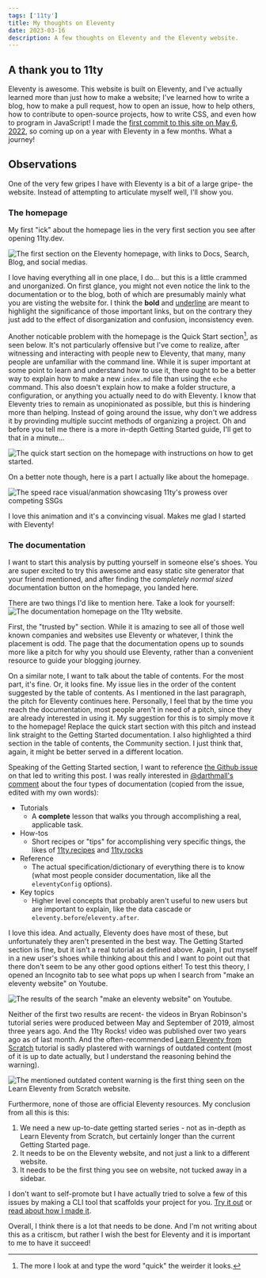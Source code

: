 ```yaml
---
tags: ['11ty']
title: My thoughts on Eleventy
date: 2023-03-16
description: A few thoughts on Eleventy and the Eleventy website.
---
```


## A thank you to 11ty
Eleventy is awesome. This website is built on Eleventy, and I've actually learned more than just how to make a website; I've learned how to write a blog, how to make a pull request, how to open an issue, how to help others, how to contribute to open-source projects, how to write CSS, and even how to program in JavaScript! I made the [first commit to this site on May 6, 2022](https://github.com/uncenter/uncenter.org/commit/11b536cd596463e42e2175a312dbf0439ca77103), so coming up on a year with Eleventy in a few months. What a journey!

## Observations
One of the very few gripes I have with Eleventy is a bit of a large gripe- the website. Instead of attempting to articulate myself well, I'll show you.

### The homepage

My first "ick" about the homepage lies in the very first section you see after opening 11ty.dev.

![The first section on the Eleventy homepage, with links to Docs, Search, Blog, and social medias.](/assets/images/content/first-homepage-section.png)

I love having everything all in one place, I do... but this is a little crammed and unorganized. On first glance, you might not even notice the link to the documentation or to the blog, both of which are presumably mainly what you are visting the website for. I think the <strong>bold</strong> and <u>underline</u> are meant to highlight the significance of those important links, but on the contrary they just add to the effect of disorganization and confusion, inconsistency even.

Another noticable problem with the homepage is the Quick Start section[^1], as seen below. It's not particularly offensive but I've come to realize, after witnessing and interacting with people new to Eleventy, that many, many people are unfamiliar with the command line. While it is super important at some point to learn and understand how to use it, there ought to be a better way to explain how to make a new `index.md` file than using the `echo` command. This also doesn't explain how to make a folder structure, a configuration, or anything you actually need to do with Eleventy. I know that Eleventy tries to remain as unopinionated as possible, but this is hindering more than helping. Instead of going around the issue, why don't we address it by provinding multiple succint methods of organizing a project. Oh and before you tell me there is a more in-depth Getting Started guide, I'll get to that in a minute...

![The quick start section on the homepage with instructions on how to get started.](/assets/images/content/quick-start-section.png)

On a better note though, here is a part I actually like about the homepage.

![The speed race visual/anmation showcasing 11ty's prowess over competing SSGs](/assets/images/content/faster-and-faster-websites.png)

I love this animation and it's a convincing visual. Makes me glad I started with Eleventy!

### The documentation
I want to start this analysis by putting yourself in someone else's shoes. You are super excited to try this awesome and easy static site generator that your friend mentioned, and after finding the *completely normal sized* documentation button on the homepage, you landed here.

There are two things I'd like to mention here. Take a look for yourself:
![The documentation homepage on the 11ty website.](/assets/images/content/eleventy-documentation.png)

First, the "trusted by" section. While it is amazing to see all of those well known companies and websites use Eleventy or whatever, I think the placement is odd. The page that the documentation opens up to sounds more like a pitch for why you should use Eleventy, rather than a convenient resource to guide your blogging journey.

On a similar note, I want to talk about the table of contents. For the most part, it's fine. Or, it looks fine. My issue lies in the order of the content suggested by the table of contents. As I mentioned in the last paragraph, the pitch for Eleventy continues here. Personally, I feel that by the time you reach the documentation, most people aren't in need of a pitch, since they are already interested in using it. My suggestion for this is to simply move it to the homepage! Replace the quick start section with this pitch and instead link straight to the Getting Started documentation. I also highlighted a third section in the table of contents, the Community section. I just think that, again, it might be better served in a different location.

Speaking of the Getting Started section, I want to reference [the Github issue](https://github.com/11ty/eleventy/issues/2855) on that led to writing this post. I was really interested in [@darthmall's comment](https://github.com/11ty/eleventy/issues/2855#issuecomment-1463988371) about the four types of documentation (copied from the issue, edited with my own words):

- Tutorials
	- A **complete** lesson that walks you through accomplishing a real, applicable task.
- How-tos
	- Short recipes or "tips" for accomplishing very specific things, the likes of [11ty.recipes](https://11ty.recipes/) and [11ty.rocks](https://11ty.rocks/)
- Reference
	- The actual specification/dictionary of everything there is to know (what most people consider documentation, like all the `eleventyConfig` options).
- Key topics
	- Higher level concepts that probably aren't useful to new users but are important to explain, like the data cascade or `eleventy.before`/`eleventy.after`.

I love this idea. And actually, Eleventy does have most of these, but unfortunately they aren't presented in the best way. The Getting Started section is fine, but it isn't a real tutorial as defined above. Again, I put myself in a new user's shoes while thinking about this and I want to point out that there don't seem to be any other good options either! To test this theory, I opened an Incognito tab to see what pops up when I search from "make an eleventy website" on Youtube.

![The results of the search "make an eleventy website" on Youtube.](/assets/images/content/youtube-search-for-eleventy.png)

Neither of the first two results are recent- the videos in Bryan Robinson's tutorial series were produced between May and September of 2019, almost three years ago. And the 11ty Rocks! video was published over two years ago as of last month. And the often-recommended [Learn Eleventy from Scratch](https://learneleventyfromscratch.com/) tutorial is sadly plastered with warnings of outdated content (most of it is up to date actually, but I understand the reasoning behind the warning).

![The mentioned outdated content warning is the first thing seen on the Learn Eleventy from Scratch website.](/assets/images/content/eleventy-from-scratch-warning.png)

Furthermore, none of those are official Eleventy resources. My conclusion from all this is this:

1. We need a new up-to-date getting started series - not as in-depth as Learn Eleventy from Scratch, but certainly longer than the current Getting Started page.
2. It needs to be on the Eleventy website, and not just a link to a different website.
3. It needs to be the first thing you see on website, not tucked away in a sidebar.

I don't want to self-promote but I have actually tried to solve a few of this issues by making a CLI tool that scaffolds your project for you. [Try it out](https://github.com/uncenter/create-eleventy-app) or [read about how I made it](https://www.uncenter.org/posts/making-create-eleventy-app/).

Overall, I think there is a lot that needs to be done. And I'm not writing about this as a critiscm, but rather I wish the best for Eleventy and it is important to me to have it succeed!


[^1]: The more I look at and type the word "quick" the weirder it looks.